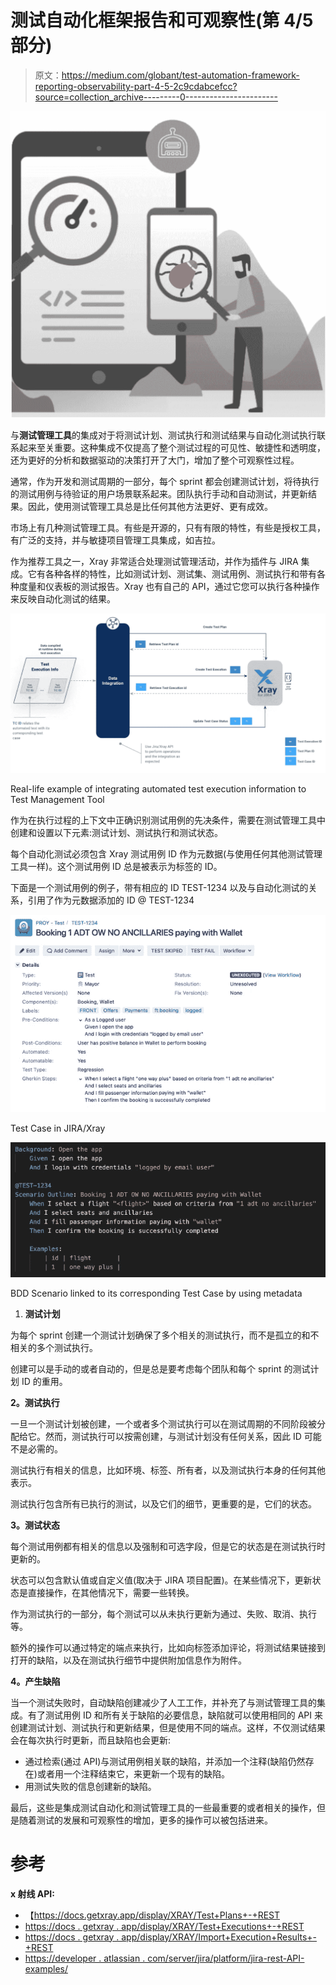 # 测试自动化框架报告和可观察性(第 4/5 部分)

> 原文：<https://medium.com/globant/test-automation-framework-reporting-observability-part-4-5-2c9cdabcefcc?source=collection_archive---------0----------------------->

![](img/bd43dcb63b8b0e59e536dab6517495d3.png)

与**测试管理工具**的集成对于将测试计划、测试执行和测试结果与自动化测试执行联系起来至关重要。这种集成不仅提高了整个测试过程的可见性、敏捷性和透明度，还为更好的分析和数据驱动的决策打开了大门，增加了整个可观察性过程。

通常，作为开发和测试周期的一部分，每个 sprint 都会创建测试计划，将待执行的测试用例与待验证的用户场景联系起来。团队执行手动和自动测试，并更新结果。因此，使用测试管理工具总是比任何其他方法更好、更有成效。

市场上有几种测试管理工具。有些是开源的，只有有限的特性，有些是授权工具，有广泛的支持，并与敏捷项目管理工具集成，如吉拉。

作为推荐工具之一，Xray 非常适合处理测试管理活动，并作为插件与 JIRA 集成。它有各种各样的特性，比如测试计划、测试集、测试用例、测试执行和带有各种度量和仪表板的测试报告。Xray 也有自己的 API，通过它您可以执行各种操作来反映自动化测试的结果。

![](img/4f7d00ffdad0c7f1c11403aedf1e7d1f.png)

Real-life example of integrating automated test execution information to Test Management Tool

作为在执行过程的上下文中正确识别测试用例的先决条件，需要在测试管理工具中创建和设置以下元素:测试计划、测试执行和测试状态。

每个自动化测试必须包含 Xray 测试用例 ID 作为元数据(与使用任何其他测试管理工具一样)。这个测试用例 ID 总是被表示为标签的 ID。

下面是一个测试用例的例子，带有相应的 ID TEST-1234 以及与自动化测试的关系，引用了作为元数据添加的 ID @ TEST-1234

![](img/a2235aaf808e9fb6fc84b6f6d082be3c.png)

Test Case in JIRA/Xray

![](img/c04fe61983415612dd02a5cf6c7af7ac.png)

BDD Scenario linked to its corresponding Test Case by using metadata

1.  **测试计划**

为每个 sprint 创建一个测试计划确保了多个相关的测试执行，而不是孤立的和不相关的多个测试执行。

创建可以是手动的或者自动的，但是总是要考虑每个团队和每个 sprint 的测试计划 ID 的重用。

**2。测试执行**

一旦一个测试计划被创建，一个或者多个测试执行可以在测试周期的不同阶段被分配给它。然而，测试执行可以按需创建，与测试计划没有任何关系，因此 ID 可能不是必需的。

测试执行有相关的信息，比如环境、标签、所有者，以及测试执行本身的任何其他表示。

测试执行包含所有已执行的测试，以及它们的细节，更重要的是，它们的状态。

**3。测试状态**

每个测试用例都有相关的信息以及强制和可选字段，但是它的状态是在测试执行时更新的。

状态可以包含默认值或自定义值(取决于 JIRA 项目配置)。在某些情况下，更新状态是直接操作，在其他情况下，需要一些转换。

作为测试执行的一部分，每个测试可以从未执行更新为通过、失败、取消、执行等。

额外的操作可以通过特定的端点来执行，比如向标签添加评论，将测试结果链接到打开的缺陷，以及在测试执行细节中提供附加信息作为附件。

**4。产生缺陷**

当一个测试失败时，自动缺陷创建减少了人工工作，并补充了与测试管理工具的集成。有了测试用例 ID 和所有关于缺陷的必要信息，缺陷就可以使用相同的 API 来创建测试计划、测试执行和更新结果，但是使用不同的端点。这样，不仅测试结果会在每次执行时更新，而且缺陷也会更新:

*   通过检索(通过 API)与测试用例相关联的缺陷，并添加一个注释(缺陷仍然存在)或者用一个注释结束它，来更新一个现有的缺陷。
*   用测试失败的信息创建新的缺陷。

最后，这些是集成测试自动化和测试管理工具的一些最重要的或者相关的操作，但是随着测试的发展和可观察性的增加，更多的操作可以被包括进来。

# 参考

**x 射线 API:**

*   【https://docs.getxray.app/display/XRAY/Test+Plans+-+REST 
*   [https://docs . getxray . app/display/XRAY/Test+Executions+-+REST](https://docs.getxray.app/display/XRAY/Test+Executions+-+REST)
*   [https://docs . getxray . app/display/XRAY/Import+Execution+Results+-+REST](https://docs.getxray.app/display/XRAY/Import+Execution+Results+-+REST)
*   [https://developer . atlassian . com/server/jira/platform/jira-rest-API-examples/](https://developer.atlassian.com/server/jira/platform/jira-rest-api-examples/)